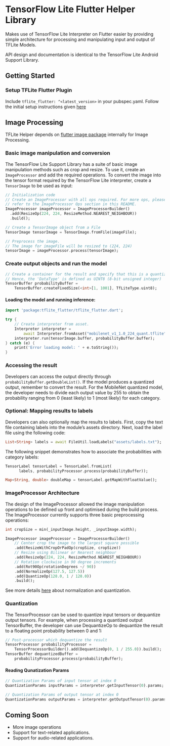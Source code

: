# TensorFlow Lite Flutter Helper Library

Makes use of TensorFlow Lite Interpreter on Flutter easier by
providing simple architecture for processing and manipulating
input and output of TFLite Models.


API design and documentation is identical to the TensorFlow Lite
Android Support Library.

## Getting Started

### Setup TFLite Flutter Plugin

Include `tflite_flutter: ^<latest_version>` in your pubspec.yaml. Follow the initial setup
instructions given [here](https://github.com/am15h/tflite_flutter_plugin#most-important-initial-setup)

## Image Processing

TFLite Helper depends on [flutter image package](https://pub.dev/packages/image) internally for
Image Processing.

### Basic image manipulation and conversion

The TensorFlow Lite Support Library has a suite of basic image manipulation methods such as crop
and resize. To use it, create an `ImageProcessor` and add the required operations.
To convert the image into the tensor format required by the TensorFlow Lite interpreter,
create a `TensorImage` to be used as input:

```dart
// Initialization code
// Create an ImageProcessor with all ops required. For more ops, please
// refer to the ImageProcessor Ops section in this README.
ImageProcessor imageProcessor = ImageProcessorBuilder()
  .add(ResizeOp(224, 224, ResizeMethod.NEAREST_NEIGHBOUR))
  .build();

// Create a TensorImage object from a File
TensorImage tensorImage = TensorImage.fromFile(imageFile);

// Preprocess the image.
// The image for imageFile will be resized to (224, 224)
tensorImage = imageProcessor.process(tensorImage);
```

### Create output objects and run the model

```dart
// Create a container for the result and specify that this is a quantized model.
// Hence, the 'DataType' is defined as UINT8 (8-bit unsigned integer)
TensorBuffer probabilityBuffer =
    TensorBuffer.createFixedSize(<int>[1, 1001], TfLiteType.uint8);
```

#### Loading the model and running inference:

```dart
import 'package:tflite_flutter/tflite_flutter.dart';

try {
    // Create interpreter from asset.
    Interpreter interpreter =
        await Interpreter.fromAsset("mobilenet_v1_1.0_224_quant.tflite");
    interpreter.run(tensorImage.buffer, probabilityBuffer.buffer);
} catch (e) {
    print('Error loading model: ' + e.toString());
}
```

### Accessing the result

Developers can access the output directly through `probabilityBuffer.getDoubleList()`.
If the model produces a quantized output, remember to convert the result.
For the MobileNet quantized model, the developer needs to divide each output value by 255
to obtain the probability ranging from 0 (least likely) to 1 (most likely) for each category.


### Optional: Mapping results to labels

Developers can also optionally map the results to labels. First, copy the text
file containing labels into the module’s assets directory. Next, load the
label file using the following code:

```dart
List<String> labels = await FileUtil.loadLabels("assets/labels.txt");
```

The following snippet demonstrates how to associate the probabilities with category labels:

```dart
TensorLabel tensorLabel = TensorLabel.fromList(
      labels, probabilityProcessor.process(probabilityBuffer));

Map<String, double> doubleMap = tensorLabel.getMapWithFloatValue();
```

### ImageProcessor Architecture

The design of the ImageProcessor allowed the image manipulation operations to be defined up
front and optimised during the build process. The ImageProcessor currently supports
three basic preprocessing operations:

```dart
int cropSize = min(_inputImage.height, _inputImage.width);

ImageProcessor imageProcessor = ImageProcessorBuilder()
    // Center crop the image to the largest square possible
    .add(ResizeWithCropOrPadOp(cropSize, cropSize))
    // Resize using Bilinear or Nearest neighbour
    .add(ResizeOp(224, 224, ResizeMethod.NEAREST_NEIGHBOUR))
    // Rotation clockwise in 90 degree increments
    .add(Rot90Op(rotationDegrees ~/ 90))
    .add(NormalizeOp(127.5, 127.5))
    .add(QuantizeOp(128.0, 1 / 128.0))
    .build();

```

See more details [here](https://www.tensorflow.org/lite/convert/metadata#normalization_and_quantization_parameters) about normalization and quantization.

### Quantization

The TensorProcessor can be used to quantize input tensors or dequantize output tensors.
For example, when processing a quantized output TensorBuffer, the developer can use DequantizeOp to
dequantize the result to a floating point probability between 0 and 1:

```dart
// Post-processor which dequantize the result
TensorProcessor probabilityProcessor =
    TensorProcessorBuilder().add(DequantizeOp(0, 1 / 255.0)).build();
TensorBuffer dequantizedBuffer =
    probabilityProcessor.process(probabilityBuffer);
```

#### Reading Qunatization Params

```dart
// Quantization Params of input tensor at index 0
QuantizationParams inputParams = interpreter.getInputTensor(0).params;

// Quantization Params of output tensor at index 0
QuantizationParams outputParams = interpreter.getOutputTensor(0).params;
```

## Coming Soon

* More image operations
* Support for text-related applications.
* Support for audio-related applications.
